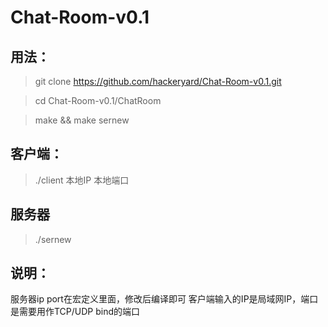# Chat-Room-v0.1
## 用法：
> git clone https://github.com/hackeryard/Chat-Room-v0.1.git

> cd Chat-Room-v0.1/ChatRoom

> make && make sernew

## 客户端：
> ./client 本地IP 本地端口

## 服务器
> ./sernew

## 说明：
服务器ip port在宏定义里面，修改后编译即可
客户端输入的IP是局域网IP，端口是需要用作TCP/UDP bind的端口
